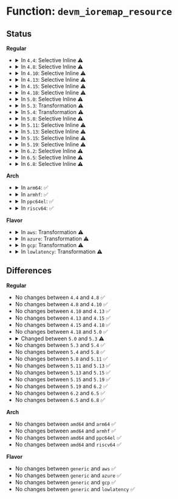 # Function: <code>devm_ioremap_resource</code>

## Status
<b>Regular</b>
<ul>
<li>
<details>
<summary>In <code>4.4</code>: Selective Inline ⚠️</summary>

```c
void *devm_ioremap_resource(struct device *dev, struct resource *res);
```

**Collision:** Unique Global

**Inline:** Selective

**Transformation:** False

**Instances:**

```
In lib/devres.c (ffffffff81403010)
Location: lib/devres.c:134
Inline: True
Direct callers:
  - drivers/pinctrl/intel/pinctrl-baytrail.c:byt_gpio_probe
  - drivers/gpio/gpio-zx.c:zx_gpio_probe
  - drivers/tty/serial/sccnxp.c:sccnxp_probe
  - drivers/char/tpm/tpm_tis.c:tpm_tis_init
  - drivers/usb/dwc2/platform.c:dwc2_driver_probe
  - drivers/usb/host/ehci-platform.c:ehci_platform_probe
  - drivers/usb/host/ohci-platform.c:ohci_platform_probe
```
**Symbols:**

```
ffffffff81403010-ffffffff814030fb: devm_ioremap_resource (STB_GLOBAL)
```
</details>
</li>
<li>
<details>
<summary>In <code>4.8</code>: Selective Inline ⚠️</summary>

```c
void *devm_ioremap_resource(struct device *dev, struct resource *res);
```

**Collision:** Unique Global

**Inline:** Selective

**Transformation:** False

**Instances:**

```
In lib/devres.c (ffffffff8144ac50)
Location: lib/devres.c:134
Inline: True
Direct callers:
  - drivers/pinctrl/intel/pinctrl-baytrail.c:byt_pinctrl_probe
  - drivers/gpio/gpio-zx.c:zx_gpio_probe
  - drivers/pci/host/pcie-designware-plat.c:dw_plat_pcie_probe
  - drivers/tty/serial/sccnxp.c:sccnxp_probe
  - drivers/char/tpm/tpm_tis.c:tpm_tis_init
  - drivers/usb/dwc2/platform.c:dwc2_driver_probe
  - drivers/usb/host/ehci-platform.c:ehci_platform_probe
  - drivers/usb/host/ohci-platform.c:ohci_platform_probe
```
**Symbols:**

```
ffffffff8144ac50-ffffffff8144ad3b: devm_ioremap_resource (STB_GLOBAL)
```
</details>
</li>
<li>
<details>
<summary>In <code>4.10</code>: Selective Inline ⚠️</summary>

```c
void *devm_ioremap_resource(struct device *dev, struct resource *res);
```

**Collision:** Unique Global

**Inline:** Selective

**Transformation:** False

**Instances:**

```
In lib/devres.c (ffffffff81469610)
Location: lib/devres.c:134
Inline: True
Direct callers:
  - drivers/pinctrl/intel/pinctrl-baytrail.c:byt_pinctrl_probe
  - drivers/pinctrl/intel/pinctrl-cherryview.c:chv_pinctrl_probe
  - drivers/pci/host/pcie-designware-plat.c:dw_plat_pcie_probe
  - drivers/tty/serial/sccnxp.c:sccnxp_probe
  - drivers/char/tpm/tpm_tis.c:tpm_tis_init
  - drivers/usb/dwc2/platform.c:dwc2_driver_probe
  - drivers/usb/host/ehci-platform.c:ehci_platform_probe
  - drivers/usb/host/ohci-platform.c:ohci_platform_probe
```
**Symbols:**

```
ffffffff81469610-ffffffff814696fb: devm_ioremap_resource (STB_GLOBAL)
```
</details>
</li>
<li>
<details>
<summary>In <code>4.13</code>: Selective Inline ⚠️</summary>

```c
void *devm_ioremap_resource(struct device *dev, struct resource *res);
```

**Collision:** Unique Global

**Inline:** Selective

**Transformation:** False

**Instances:**

```
In lib/devres.c (ffffffff8146ed00)
Location: lib/devres.c:134
Inline: True
Direct callers:
  - drivers/pinctrl/intel/pinctrl-baytrail.c:byt_pinctrl_probe
  - drivers/pinctrl/intel/pinctrl-cherryview.c:chv_pinctrl_probe
  - drivers/pci/dwc/pcie-designware-plat.c:dw_plat_pcie_probe
  - drivers/tty/serial/sccnxp.c:sccnxp_probe
  - drivers/usb/dwc2/platform.c:dwc2_driver_probe
  - drivers/usb/host/ehci-platform.c:ehci_platform_probe
  - drivers/usb/host/ohci-platform.c:ohci_platform_probe
  - drivers/i2c/busses/i2c-designware-platdrv.c:dw_i2c_plat_probe
```
**Symbols:**

```
ffffffff8146ed00-ffffffff8146edeb: devm_ioremap_resource (STB_GLOBAL)
```
</details>
</li>
<li>
<details>
<summary>In <code>4.15</code>: Selective Inline ⚠️</summary>

```c
void *devm_ioremap_resource(struct device *dev, struct resource *res);
```

**Collision:** Unique Global

**Inline:** Selective

**Transformation:** False

**Instances:**

```
In lib/devres.c (ffffffff8149b0e0)
Location: lib/devres.c:135
Inline: True
Direct callers:
  - drivers/pinctrl/intel/pinctrl-baytrail.c:byt_pinctrl_probe
  - drivers/pinctrl/intel/pinctrl-cherryview.c:chv_pinctrl_probe
  - drivers/pinctrl/intel/pinctrl-intel.c:intel_pinctrl_probe
  - drivers/pci/dwc/pcie-designware-plat.c:dw_plat_pcie_probe
  - drivers/tty/serial/sccnxp.c:sccnxp_probe
  - drivers/usb/dwc2/platform.c:dwc2_driver_probe
  - drivers/usb/host/ehci-platform.c:ehci_platform_probe
  - drivers/usb/host/ohci-platform.c:ohci_platform_probe
  - drivers/i2c/busses/i2c-designware-platdrv.c:dw_i2c_plat_probe
```
**Symbols:**

```
ffffffff8149b0e0-ffffffff8149b1cb: devm_ioremap_resource (STB_GLOBAL)
```
</details>
</li>
<li>
<details>
<summary>In <code>4.18</code>: Selective Inline ⚠️</summary>

```c
void *devm_ioremap_resource(struct device *dev, struct resource *res);
```

**Collision:** Unique Global

**Inline:** Selective

**Transformation:** False

**Instances:**

```
In lib/devres.c (ffffffff814d0370)
Location: lib/devres.c:133
Inline: True
Direct callers:
  - drivers/pinctrl/intel/pinctrl-baytrail.c:byt_pinctrl_probe
  - drivers/pinctrl/intel/pinctrl-cherryview.c:chv_pinctrl_probe
  - drivers/pwm/pwm-lpss.c:pwm_lpss_probe
  - drivers/tty/serial/sccnxp.c:sccnxp_probe
  - drivers/char/tpm/tpm_crb.c:crb_acpi_add
  - drivers/usb/dwc2/platform.c:dwc2_driver_probe
  - drivers/usb/host/ehci-platform.c:ehci_platform_probe
  - drivers/usb/host/ohci-platform.c:ohci_platform_probe
  - drivers/i2c/busses/i2c-designware-platdrv.c:dw_i2c_plat_probe
```
**Symbols:**

```
ffffffff814d0370-ffffffff814d0465: devm_ioremap_resource (STB_GLOBAL)
```
</details>
</li>
<li>
<details>
<summary>In <code>5.0</code>: Selective Inline ⚠️</summary>

```c
void *devm_ioremap_resource(struct device *dev, struct resource *res);
```

**Collision:** Unique Global

**Inline:** Selective

**Transformation:** False

**Instances:**

```
In lib/devres.c (ffffffff814e4ca0)
Location: lib/devres.c:134
Inline: True
Direct callers:
  - drivers/pinctrl/intel/pinctrl-baytrail.c:byt_pinctrl_probe
  - drivers/pinctrl/intel/pinctrl-cherryview.c:chv_pinctrl_probe
  - drivers/pwm/pwm-lpss.c:pwm_lpss_probe
  - drivers/pci/controller/dwc/pci-meson.c:meson_pcie_probe
  - drivers/pci/controller/dwc/pci-meson.c:meson_pcie_probe
  - drivers/tty/serial/sccnxp.c:sccnxp_probe
  - drivers/char/tpm/tpm_crb.c:crb_acpi_add
  - drivers/usb/dwc2/platform.c:dwc2_driver_probe
  - drivers/usb/host/ehci-platform.c:ehci_platform_probe
  - drivers/usb/host/ohci-platform.c:ohci_platform_probe
  - drivers/i2c/busses/i2c-designware-platdrv.c:dw_i2c_plat_probe
```
**Symbols:**

```
ffffffff814e4ca0-ffffffff814e4d95: devm_ioremap_resource (STB_GLOBAL)
```
</details>
</li>
<li>
<details>
<summary>In <code>5.3</code>: Transformation ⚠️</summary>

```c
void *devm_ioremap_resource(struct device *dev, const struct resource *res);
```

**Collision:** Unique Global

**Inline:** No

**Transformation:** True

**Instances:**

```
In lib/devres.c (0)
Location: lib/devres.c:154
Inline: False
Direct callers:
  - drivers/pinctrl/intel/pinctrl-baytrail.c:byt_pinctrl_probe
  - drivers/pinctrl/intel/pinctrl-cherryview.c:chv_pinctrl_probe
  - drivers/pwm/pwm-lpss.c:pwm_lpss_probe
  - drivers/pci/controller/dwc/pci-meson.c:meson_pcie_probe
  - drivers/pci/controller/dwc/pci-meson.c:meson_pcie_probe
  - drivers/tty/serial/sccnxp.c:sccnxp_probe
  - drivers/char/tpm/tpm_crb.c:crb_map_io
  - drivers/base/platform.c:devm_platform_ioremap_resource
  - drivers/usb/dwc2/platform.c:dwc2_driver_probe
  - drivers/usb/host/ehci-platform.c:ehci_platform_probe
  - drivers/usb/host/ohci-platform.c:ohci_platform_probe
  - drivers/i2c/busses/i2c-designware-platdrv.c:dw_i2c_plat_probe
```
**Symbols:**

```
ffffffff815119f1-ffffffff81511a5e: devm_ioremap_resource.cold (STB_LOCAL)
ffffffff81511540-ffffffff815115d2: devm_ioremap_resource (STB_GLOBAL)
```
</details>
</li>
<li>
<details>
<summary>In <code>5.4</code>: Transformation ⚠️</summary>

```c
void *devm_ioremap_resource(struct device *dev, const struct resource *res);
```

**Collision:** Unique Global

**Inline:** No

**Transformation:** True

**Instances:**

```
In lib/devres.c (0)
Location: lib/devres.c:153
Inline: False
Direct callers:
  - drivers/pwm/pwm-lpss.c:pwm_lpss_probe
  - drivers/tty/serial/sccnxp.c:sccnxp_probe
  - drivers/char/tpm/tpm_crb.c:crb_map_io
  - drivers/base/platform.c:devm_platform_ioremap_resource
  - drivers/usb/dwc2/platform.c:dwc2_driver_probe
  - drivers/usb/host/ehci-platform.c:ehci_platform_probe
  - drivers/usb/host/ohci-platform.c:ohci_platform_probe
  - drivers/i2c/busses/i2c-designware-platdrv.c:dw_i2c_plat_probe
```
**Symbols:**

```
ffffffff8153245e-ffffffff815324cb: devm_ioremap_resource.cold (STB_LOCAL)
ffffffff81531fb0-ffffffff81532042: devm_ioremap_resource (STB_GLOBAL)
```
</details>
</li>
<li>
<details>
<summary>In <code>5.8</code>: Selective Inline ⚠️</summary>

```c
void *devm_ioremap_resource(struct device *dev, const struct resource *res);
```

**Collision:** Unique Global

**Inline:** Selective

**Transformation:** False

**Instances:**

```
In lib/devres.c (ffffffff81596580)
Location: lib/devres.c:173
Inline: True
Direct callers:
  - drivers/pwm/pwm-lpss.c:pwm_lpss_probe
  - drivers/reset/reset-brcmstb-rescal.c:brcm_rescal_reset_probe
  - drivers/tty/serial/sccnxp.c:sccnxp_probe
  - drivers/char/tpm/tpm_crb.c:crb_map_res
  - drivers/char/tpm/tpm_crb.c:crb_map_res
  - drivers/base/platform.c:devm_platform_ioremap_resource_byname
  - drivers/base/platform.c:devm_platform_ioremap_resource
  - drivers/mfd/intel_msic.c:intel_msic_probe
  - drivers/usb/host/ehci-platform.c:ehci_platform_probe
  - drivers/usb/host/ohci-platform.c:ohci_platform_probe
```
**Symbols:**

```
ffffffff81596580-ffffffff8159658d: devm_ioremap_resource (STB_GLOBAL)
```
</details>
</li>
<li>
<details>
<summary>In <code>5.11</code>: Selective Inline ⚠️</summary>

```c
void *devm_ioremap_resource(struct device *dev, const struct resource *res);
```

**Collision:** Unique Global

**Inline:** Selective

**Transformation:** False

**Instances:**

```
In lib/devres.c (ffffffff815b2010)
Location: lib/devres.c:175
Inline: True
Direct callers:
  - drivers/pwm/pwm-lpss.c:pwm_lpss_probe
  - drivers/pci/controller/dwc/pcie-designware.c:dw_pcie_setup
  - drivers/reset/reset-brcmstb-rescal.c:brcm_rescal_reset_probe
  - drivers/tty/serial/sccnxp.c:sccnxp_probe
  - drivers/char/tpm/tpm_crb.c:crb_map_res
  - drivers/char/tpm/tpm_crb.c:crb_map_res
  - drivers/base/platform.c:devm_platform_ioremap_resource_byname
  - drivers/base/platform.c:devm_platform_ioremap_resource
  - drivers/mfd/intel_msic.c:intel_msic_probe
  - drivers/usb/host/ehci-platform.c:ehci_platform_probe
  - drivers/usb/host/ohci-platform.c:ohci_platform_probe
```
**Symbols:**

```
ffffffff815b2010-ffffffff815b201d: devm_ioremap_resource (STB_GLOBAL)
```
</details>
</li>
<li>
<details>
<summary>In <code>5.13</code>: Selective Inline ⚠️</summary>

```c
void *devm_ioremap_resource(struct device *dev, const struct resource *res);
```

**Collision:** Unique Global

**Inline:** Selective

**Transformation:** False

**Instances:**

```
In lib/devres.c (ffffffff815bce50)
Location: lib/devres.c:197
Inline: True
Direct callers:
  - drivers/pwm/pwm-lpss.c:pwm_lpss_probe
  - drivers/pci/controller/dwc/pcie-designware.c:dw_pcie_iatu_detect
  - drivers/tty/serial/sccnxp.c:sccnxp_probe
  - drivers/char/tpm/tpm_crb.c:crb_map_res
  - drivers/char/tpm/tpm_crb.c:crb_map_res
  - drivers/base/platform.c:devm_platform_ioremap_resource_byname
  - drivers/base/platform.c:devm_platform_ioremap_resource
  - drivers/usb/host/ehci-platform.c:ehci_platform_probe
  - drivers/usb/host/ohci-platform.c:ohci_platform_probe
```
**Symbols:**

```
ffffffff815bce50-ffffffff815bce5d: devm_ioremap_resource (STB_GLOBAL)
```
</details>
</li>
<li>
<details>
<summary>In <code>5.15</code>: Selective Inline ⚠️</summary>

```c
void *devm_ioremap_resource(struct device *dev, const struct resource *res);
```

**Collision:** Unique Global

**Inline:** Selective

**Transformation:** False

**Instances:**

```
In lib/devres.c (ffffffff81624110)
Location: lib/devres.c:199
Inline: True
Direct callers:
  - drivers/pwm/pwm-lpss.c:pwm_lpss_probe
  - drivers/pci/controller/dwc/pcie-designware.c:dw_pcie_iatu_detect
  - drivers/tty/serial/sccnxp.c:sccnxp_probe
  - drivers/char/tpm/tpm_crb.c:crb_map_res
  - drivers/char/tpm/tpm_crb.c:crb_map_res
  - drivers/base/platform.c:devm_platform_ioremap_resource_byname
  - drivers/base/platform.c:devm_platform_ioremap_resource
  - drivers/misc/sram.c:sram_probe
  - drivers/misc/sram.c:sram_add_partition
  - drivers/usb/host/ehci-platform.c:ehci_platform_probe
  - drivers/usb/host/ohci-platform.c:ohci_platform_probe
```
**Symbols:**

```
ffffffff81624110-ffffffff8162411d: devm_ioremap_resource (STB_GLOBAL)
```
</details>
</li>
<li>
<details>
<summary>In <code>5.19</code>: Selective Inline ⚠️</summary>

```c
void *devm_ioremap_resource(struct device *dev, const struct resource *res);
```

**Collision:** Unique Global

**Inline:** Selective

**Transformation:** False

**Instances:**

```
In lib/devres.c (ffffffff816f4550)
Location: lib/devres.c:199
Inline: True
Direct callers:
  - drivers/gpio/gpio-mmio.c:bgpio_pdev_probe
  - drivers/gpio/gpio-mmio.c:bgpio_pdev_probe
  - drivers/gpio/gpio-mmio.c:bgpio_pdev_probe
  - drivers/gpio/gpio-mmio.c:bgpio_pdev_probe
  - drivers/gpio/gpio-mmio.c:bgpio_pdev_probe
  - drivers/pwm/pwm-lpss.c:pwm_lpss_probe
  - drivers/pci/controller/dwc/pcie-designware.c:dw_pcie_iatu_detect
  - drivers/tty/serial/sccnxp.c:sccnxp_probe
  - drivers/char/tpm/tpm_crb.c:crb_map_res
  - drivers/char/tpm/tpm_crb.c:crb_map_res
  - drivers/base/platform.c:devm_platform_ioremap_resource_byname
  - drivers/base/platform.c:devm_platform_ioremap_resource
  - drivers/misc/sram.c:sram_probe
  - drivers/misc/sram.c:sram_add_partition
  - drivers/usb/host/ehci-platform.c:ehci_platform_probe
  - drivers/usb/host/ohci-platform.c:ohci_platform_probe
```
**Symbols:**

```
ffffffff816f4550-ffffffff816f4567: devm_ioremap_resource (STB_GLOBAL)
```
</details>
</li>
<li>
<details>
<summary>In <code>6.2</code>: Selective Inline ⚠️</summary>

```c
void *devm_ioremap_resource(struct device *dev, const struct resource *res);
```

**Collision:** Unique Global

**Inline:** Selective

**Transformation:** False

**Instances:**

```
In lib/devres.c (ffffffff817e6680)
Location: lib/devres.c:185
Inline: True
Direct callers:
  - drivers/gpio/gpio-mmio.c:bgpio_pdev_probe
  - drivers/gpio/gpio-mmio.c:bgpio_pdev_probe
  - drivers/gpio/gpio-mmio.c:bgpio_pdev_probe
  - drivers/gpio/gpio-mmio.c:bgpio_pdev_probe
  - drivers/gpio/gpio-mmio.c:bgpio_pdev_probe
  - drivers/pci/controller/dwc/pcie-designware.c:dw_pcie_get_resources
  - drivers/reset/reset-simple.c:reset_simple_probe
  - drivers/tty/serial/sccnxp.c:sccnxp_probe
  - drivers/char/tpm/tpm_crb.c:crb_map_res
  - drivers/char/tpm/tpm_crb.c:crb_map_res
  - drivers/base/platform.c:devm_platform_ioremap_resource_byname
  - drivers/base/platform.c:devm_platform_ioremap_resource
  - drivers/misc/sram.c:sram_probe
  - drivers/misc/sram.c:sram_add_partition
  - drivers/usb/host/ehci-platform.c:ehci_platform_probe
  - drivers/usb/host/ohci-platform.c:ohci_platform_probe
```
**Symbols:**

```
ffffffff817e6680-ffffffff817e6697: devm_ioremap_resource (STB_GLOBAL)
```
</details>
</li>
<li>
<details>
<summary>In <code>6.5</code>: Selective Inline ⚠️</summary>

```c
void *devm_ioremap_resource(struct device *dev, const struct resource *res);
```

**Collision:** Unique Global

**Inline:** Selective

**Transformation:** False

**Instances:**

```
In lib/devres.c (ffffffff81826670)
Location: lib/devres.c:185
Inline: True
Direct callers:
  - drivers/gpio/gpio-mmio.c:bgpio_pdev_probe
  - drivers/gpio/gpio-mmio.c:bgpio_pdev_probe
  - drivers/gpio/gpio-mmio.c:bgpio_pdev_probe
  - drivers/gpio/gpio-mmio.c:bgpio_pdev_probe
  - drivers/gpio/gpio-mmio.c:bgpio_pdev_probe
  - drivers/pci/controller/dwc/pcie-designware.c:dw_pcie_get_resources
  - drivers/pci/controller/dwc/pcie-designware.c:dw_pcie_get_resources
  - drivers/reset/reset-simple.c:reset_simple_probe
  - drivers/tty/serial/sccnxp.c:sccnxp_probe
  - drivers/char/tpm/tpm_crb.c:crb_acpi_add
  - drivers/char/tpm/tpm_crb.c:crb_acpi_add
  - drivers/base/platform.c:devm_platform_ioremap_resource_byname
  - drivers/base/platform.c:devm_platform_ioremap_resource
  - drivers/misc/sram.c:sram_probe
  - drivers/misc/sram.c:sram_add_partition
  - drivers/usb/host/ehci-platform.c:ehci_platform_probe
  - drivers/usb/host/ohci-platform.c:ohci_platform_probe
```
**Symbols:**

```
ffffffff81826670-ffffffff81826687: devm_ioremap_resource (STB_GLOBAL)
```
</details>
</li>
<li>
<details>
<summary>In <code>6.8</code>: Selective Inline ⚠️</summary>

```c
void *devm_ioremap_resource(struct device *dev, const struct resource *res);
```

**Collision:** Unique Global

**Inline:** Selective

**Transformation:** False

**Instances:**

```
In lib/devres.c (ffffffff81878080)
Location: lib/devres.c:185
Inline: True
Direct callers:
  - drivers/gpio/gpio-mmio.c:bgpio_pdev_probe
  - drivers/gpio/gpio-mmio.c:bgpio_pdev_probe
  - drivers/gpio/gpio-mmio.c:bgpio_pdev_probe
  - drivers/gpio/gpio-mmio.c:bgpio_pdev_probe
  - drivers/gpio/gpio-mmio.c:bgpio_pdev_probe
  - drivers/pci/controller/dwc/pcie-designware.c:dw_pcie_get_resources
  - drivers/pci/controller/dwc/pcie-designware.c:dw_pcie_get_resources
  - drivers/char/tpm/tpm_crb.c:crb_acpi_add
  - drivers/char/tpm/tpm_crb.c:crb_acpi_add
  - drivers/base/platform.c:devm_platform_ioremap_resource_byname
  - drivers/base/platform.c:devm_platform_ioremap_resource
  - drivers/misc/sram.c:sram_probe
  - drivers/misc/sram.c:sram_add_partition
```
**Symbols:**

```
ffffffff81878080-ffffffff81878097: devm_ioremap_resource (STB_GLOBAL)
```
</details>
</li>
</ul>
<b>Arch</b>
<ul>
<li>
<details>
<summary>In <code>arm64</code>: ✅</summary>

```c
void *devm_ioremap_resource(struct device *dev, const struct resource *res);
```

**Collision:** Unique Global

**Inline:** No

**Transformation:** False

**Instances:**

```
In lib/devres.c (ffff80001063dfd0)
Location: lib/devres.c:153
Inline: False
Direct callers:
  - lib/devres.c:devm_of_iomap
  - drivers/irqchip/irq-mvebu-icu.c:mvebu_icu_probe
  - drivers/irqchip/irq-mvebu-pic.c:mvebu_pic_probe
  - drivers/irqchip/irq-mvebu-sei.c:mvebu_sei_probe
  - drivers/irqchip/irq-ls-scfg-msi.c:ls_scfg_msi_probe
  - drivers/irqchip/irq-ti-sci-inta.c:ti_sci_inta_irq_domain_probe
  - drivers/bus/hisi_lpc.c:hisi_lpc_probe
  - drivers/bus/brcmstb_gisb.c:brcmstb_gisb_arb_probe
  - drivers/bus/imx-weim.c:weim_probe
  - drivers/bus/qcom-ebi2.c:qcom_ebi2_probe
  - drivers/bus/qcom-ebi2.c:qcom_ebi2_probe
  - drivers/phy/phy-xgene.c:xgene_phy_probe
  - drivers/phy/broadcom/phy-brcm-sata.c:brcm_sata_phy_probe
  - drivers/phy/broadcom/phy-brcm-sata.c:brcm_sata_phy_probe
  - drivers/pinctrl/pinctrl-bm1880.c:bm1880_pinctrl_probe
  - drivers/pinctrl/pinctrl-rockchip.c:rockchip_pinctrl_probe
  - drivers/pinctrl/pinctrl-rockchip.c:rockchip_pinctrl_probe
  - drivers/pinctrl/pinctrl-ocelot.c:ocelot_pinctrl_probe
  - drivers/pinctrl/actions/pinctrl-owl.c:owl_pinctrl_probe
  - drivers/pinctrl/bcm/pinctrl-bcm2835.c:bcm2835_pinctrl_probe
  - drivers/pinctrl/bcm/pinctrl-iproc-gpio.c:iproc_gpio_probe
  - drivers/pinctrl/bcm/pinctrl-iproc-gpio.c:iproc_gpio_probe
  - drivers/pinctrl/bcm/pinctrl-ns2-mux.c:ns2_pinmux_probe
  - drivers/pinctrl/bcm/pinctrl-ns2-mux.c:ns2_pinmux_probe
  - drivers/pinctrl/berlin/berlin-bg4ct.c:berlin4ct_pinctrl_probe
  - drivers/pinctrl/berlin/pinctrl-as370.c:as370_pinctrl_probe
  - drivers/pinctrl/mvebu/pinctrl-mvebu.c:mvebu_pinctrl_simple_mmio_probe
  - drivers/pinctrl/mvebu/pinctrl-armada-37xx.c:armada_37xx_pinctrl_probe
  - drivers/pinctrl/qcom/pinctrl-msm.c:msm_pinctrl_probe
  - drivers/pinctrl/qcom/pinctrl-msm.c:msm_pinctrl_probe
  - drivers/pinctrl/sh-pfc/core.c:sh_pfc_probe
  - drivers/pinctrl/sunxi/pinctrl-sunxi.c:sunxi_pinctrl_init_with_variant
  - drivers/pinctrl/mediatek/pinctrl-mtk-common.c:mtk_pctrl_init
  - drivers/pinctrl/mediatek/pinctrl-moore.c:mtk_moore_pinctrl_probe
  - drivers/pinctrl/mediatek/pinctrl-mtk-common-v2.c:mtk_build_eint
  - drivers/pinctrl/mediatek/pinctrl-paris.c:mtk_paris_pinctrl_probe
  - drivers/gpio/gpio-mmio.c:bgpio_map
  - drivers/gpio/gpio-mvebu.c:mvebu_gpio_probe
  - drivers/gpio/gpio-pl061.c:pl061_probe
  - drivers/pci/controller/pcie-cadence-host.c:cdns_pcie_host_probe
  - drivers/pci/controller/pcie-cadence-ep.c:cdns_pcie_ep_probe
  - drivers/pci/controller/pci-ftpci100.c:faraday_pci_probe
  - drivers/pci/controller/pci-aardvark.c:advk_pcie_probe
  - drivers/pci/controller/pcie-rcar.c:rcar_pcie_probe
  - drivers/pci/controller/pcie-xilinx-nwl.c:nwl_pcie_probe
  - drivers/pci/controller/pcie-xilinx-nwl.c:nwl_pcie_probe
  - drivers/pci/controller/pci-xgene-msi.c:xgene_msi_probe
  - drivers/pci/controller/pcie-altera.c:altera_pcie_probe
  - drivers/pci/controller/pcie-altera.c:altera_pcie_probe
  - drivers/pci/controller/pcie-altera-msi.c:altera_msi_probe
  - drivers/pci/controller/pcie-altera-msi.c:altera_msi_probe
  - drivers/pci/controller/pcie-rockchip.c:rockchip_pcie_parse_dt
  - drivers/pci/controller/pcie-mediatek.c:mtk_pcie_probe
  - drivers/pci/controller/pcie-mediatek.c:mtk_pcie_parse_port
  - drivers/pci/controller/dwc/pcie-designware-plat.c:dw_plat_pcie_probe
  - drivers/pci/controller/dwc/pcie-designware-plat.c:dw_plat_pcie_probe
  - drivers/pci/controller/dwc/pci-imx6.c:imx6_pcie_probe
  - drivers/pci/controller/dwc/pci-imx6.c:imx6_pcie_probe
  - drivers/pci/controller/dwc/pci-keystone.c:ks_pcie_probe
  - drivers/pci/controller/dwc/pci-keystone.c:ks_pcie_probe
  - drivers/pci/controller/dwc/pcie-qcom.c:qcom_pcie_probe
  - drivers/pci/controller/dwc/pcie-qcom.c:qcom_pcie_probe
  - drivers/pci/controller/dwc/pcie-kirin.c:kirin_pcie_probe
  - drivers/pci/controller/dwc/pcie-kirin.c:kirin_pcie_probe
  - drivers/pci/controller/dwc/pcie-kirin.c:kirin_pcie_probe
  - drivers/pci/controller/dwc/pcie-histb.c:histb_pcie_probe
  - drivers/pci/controller/dwc/pcie-histb.c:histb_pcie_probe
  - drivers/pci/controller/dwc/pcie-al.c:al_pcie_probe
  - drivers/pci/controller/pci-xgene.c:xgene_pcie_probe
  - drivers/clk/clk-hsdk-pll.c:hsdk_pll_clk_probe
  - drivers/clk/actions/owl-common.c:owl_clk_regmap_init
  - drivers/clk/bcm/clk-bcm2835.c:bcm2835_clk_probe
  - drivers/clk/bcm/clk-bcm2835-aux.c:bcm2835_aux_clk_probe
  - drivers/clk/hisilicon/reset.c:hisi_reset_init
  - drivers/clk/mediatek/clk-mt6779.c:clk_mt6779_top_probe
  - drivers/clk/mediatek/clk-mt6797.c:mtk_topckgen_init
  - drivers/clk/mediatek/clk-mt2712.c:clk_mt2712_mcu_probe
  - drivers/clk/mediatek/clk-mt2712.c:clk_mt2712_top_probe
  - drivers/clk/mediatek/clk-mt7622.c:mtk_pericfg_init
  - drivers/clk/mediatek/clk-mt7622.c:mtk_topckgen_init
  - drivers/clk/mediatek/clk-mt8183.c:clk_mt8183_mcu_probe
  - drivers/clk/mediatek/clk-mt8183.c:clk_mt8183_top_probe
  - drivers/clk/mvebu/armada-37xx-tbg.c:armada_3700_tbg_clock_probe
  - drivers/clk/mvebu/armada-37xx-periph.c:armada_3700_periph_clock_probe
  - drivers/clk/socfpga/clk-s10.c:s10_clkmgr_init
  - drivers/clk/sunxi/clk-mod0.c:sun4i_a10_mod0_clk_probe
  - drivers/clk/sunxi/clk-sun9i-mmc.c:sun9i_a80_mmc_config_clk_probe
  - drivers/clk/sunxi/clk-sun8i-apb0.c:sun8i_a23_apb0_clk_probe
  - drivers/clk/sunxi/clk-sun6i-apb0.c:sun6i_a31_apb0_clk_probe
  - drivers/clk/sunxi/clk-sun6i-apb0-gates.c:sun6i_a31_apb0_gates_clk_probe
  - drivers/clk/sunxi/clk-sun6i-ar100.c:sun6i_a31_ar100_clk_probe
  - drivers/clk/sunxi-ng/ccu-sun50i-h6.c:sun50i_h6_ccu_probe
  - drivers/clk/sunxi-ng/ccu-sun8i-a83t.c:sun8i_a83t_ccu_probe
  - drivers/clk/sunxi-ng/ccu-sun8i-de2.c:sunxi_de2_clk_probe
  - drivers/dma/bcm2835-dma.c:bcm2835_dma_probe
  - drivers/dma/mv_xor_v2.c:mv_xor_v2_probe
  - drivers/dma/mv_xor_v2.c:mv_xor_v2_probe
  - drivers/dma/mxs-dma.c:mxs_dma_probe
  - drivers/soc/fsl/guts.c:fsl_guts_probe
  - drivers/soc/mediatek/mtk-scpsys.c:scpsys_probe
  - drivers/soc/amlogic/meson-clk-measure.c:meson_msr_probe
  - drivers/soc/qcom/rpmh-rsc.c:rpmh_rsc_probe
  - drivers/soc/sunxi/sunxi_sram.c:sunxi_sram_probe
  - drivers/reset/reset-meson.c:meson_reset_probe
  - drivers/reset/reset-qcom-aoss.c:qcom_aoss_reset_probe
  - drivers/reset/reset-simple.c:reset_simple_probe
  - drivers/tty/serial/amba-pl011.c:sbsa_uart_probe
  - drivers/tty/serial/amba-pl011.c:pl011_probe
  - drivers/tty/serial/imx.c:imx_uart_probe
  - drivers/tty/serial/sccnxp.c:sccnxp_probe
  - drivers/tty/serial/mvebu-uart.c:mvebu_uart_probe
  - drivers/char/tpm/tpm_crb.c:crb_map_io
  - drivers/iommu/arm-smmu.c:arm_smmu_device_probe
  - drivers/iommu/arm-smmu-v3.c:arm_smmu_device_probe
  - drivers/iommu/rockchip-iommu.c:rk_iommu_probe
  - drivers/iommu/qcom_iommu.c:qcom_iommu_device_probe
  - drivers/iommu/qcom_iommu.c:qcom_iommu_ctx_probe
  - drivers/base/platform.c:devm_platform_ioremap_resource
  - drivers/misc/vexpress-syscfg.c:vexpress_syscfg_probe
  - drivers/mfd/bcm2835-pm.c:bcm2835_pm_probe
  - drivers/mfd/bcm2835-pm.c:bcm2835_pm_probe
  - drivers/ata/libahci_platform.c:ahci_platform_get_resources
  - drivers/spi/spi-fsl-spi.c:of_fsl_spi_probe
  - drivers/spi/spi-omap2-mcspi.c:omap2_mcspi_probe
  - drivers/net/phy/mdio-mux-bcm-iproc.c:mdio_mux_iproc_probe
  - drivers/net/ethernet/broadcom/bgmac-platform.c:bgmac_probe
  - drivers/net/ethernet/broadcom/bgmac-platform.c:bgmac_probe
  - drivers/net/ethernet/broadcom/bgmac-platform.c:bgmac_probe
  - drivers/usb/phy/phy-mxs-usb.c:mxs_phy_probe
  - drivers/usb/dwc2/platform.c:dwc2_driver_probe
  - drivers/usb/host/ehci-orion.c:ehci_orion_drv_probe
  - drivers/rtc/rtc-mv.c:mv_rtc_probe
  - drivers/rtc/rtc-rtd119x.c:rtd119x_rtc_probe
  - drivers/rtc/rtc-xgene.c:xgene_rtc_probe
  - drivers/i2c/busses/i2c-designware-platdrv.c:dw_i2c_plat_probe
  - drivers/i2c/busses/i2c-designware-platdrv.c:dw_i2c_plat_probe
  - drivers/i2c/busses/i2c-omap.c:omap_i2c_probe
  - drivers/power/reset/msm-poweroff.c:msm_restart_probe
  - drivers/thermal/armada_thermal.c:armada_thermal_probe
  - drivers/edac/altera_edac.c:altr_edac_a10_device_add
  - drivers/mmc/host/mmci.c:mmci_probe
  - drivers/firmware/ti_sci.c:ti_sci_probe
  - drivers/mailbox/rockchip-mailbox.c:rockchip_mbox_probe
  - drivers/mailbox/bcm2835-mailbox.c:bcm2835_mbox_probe
  - drivers/mailbox/ti-msgmgr.c:ti_msgmgr_probe
  - drivers/mailbox/ti-msgmgr.c:ti_msgmgr_probe
  - drivers/mailbox/ti-msgmgr.c:ti_msgmgr_probe
  - drivers/memory/brcmstb_dpfe.c:brcmstb_dpfe_probe
  - drivers/memory/brcmstb_dpfe.c:brcmstb_dpfe_probe
  - drivers/memory/brcmstb_dpfe.c:brcmstb_dpfe_probe
  - drivers/memory/mtk-smi.c:mtk_smi_common_probe
  - drivers/memory/mtk-smi.c:mtk_smi_common_probe
  - drivers/memory/mtk-smi.c:mtk_smi_larb_probe
  - drivers/perf/arm-cci.c:cci_pmu_probe
  - drivers/perf/arm-ccn.c:arm_ccn_probe
  - drivers/perf/hisilicon/hisi_uncore_l3c_pmu.c:hisi_l3c_pmu_probe
  - drivers/perf/hisilicon/hisi_uncore_hha_pmu.c:hisi_hha_pmu_probe
  - drivers/perf/hisilicon/hisi_uncore_ddrc_pmu.c:hisi_ddrc_pmu_probe
  - drivers/perf/qcom_l3_pmu.c:qcom_l3_cache_pmu_probe
  - drivers/perf/xgene_pmu.c:acpi_pmu_dev_add
```
**Symbols:**

```
ffff80001063dfd0-ffff80001063e0d0: devm_ioremap_resource (STB_GLOBAL)
```
</details>
</li>
<li>
<details>
<summary>In <code>armhf</code>: ✅</summary>

```c
void *devm_ioremap_resource(struct device *dev, const struct resource *res);
```

**Collision:** Unique Global

**Inline:** No

**Transformation:** False

**Instances:**

```
In lib/devres.c (c07e3ca0)
Location: lib/devres.c:153
Inline: False
Direct callers:
  - lib/devres.c:devm_of_iomap
  - drivers/bus/brcmstb_gisb.c:brcmstb_gisb_arb_probe
  - drivers/bus/imx-weim.c:weim_probe
  - drivers/bus/omap_l3_noc.c:omap_l3_probe
  - drivers/bus/qcom-ebi2.c:qcom_ebi2_probe
  - drivers/bus/qcom-ebi2.c:qcom_ebi2_probe
  - drivers/phy/marvell/phy-armada375-usb2.c:armada375_usb_phy_probe
  - drivers/phy/marvell/phy-mvebu-sata.c:phy_mvebu_sata_probe
  - drivers/phy/samsung/phy-exynos-pcie.c:exynos_pcie_phy_probe
  - drivers/phy/samsung/phy-exynos-pcie.c:exynos_pcie_phy_probe
  - drivers/phy/samsung/phy-exynos5250-sata.c:exynos_sata_phy_probe
  - drivers/pinctrl/meson/pinctrl-meson.c:meson_map_resource
  - drivers/pinctrl/pinctrl-rockchip.c:rockchip_pinctrl_probe
  - drivers/pinctrl/pinctrl-rockchip.c:rockchip_pinctrl_probe
  - drivers/pinctrl/pinctrl-rockchip.c:rockchip_pinctrl_get_soc_data
  - drivers/pinctrl/pinctrl-rockchip.c:rockchip_pinctrl_get_soc_data
  - drivers/pinctrl/pinctrl-rza2.c:rza2_pinctrl_probe
  - drivers/pinctrl/pinctrl-rzn1.c:rzn1_pinctrl_probe
  - drivers/pinctrl/pinctrl-rzn1.c:rzn1_pinctrl_probe
  - drivers/pinctrl/tegra/pinctrl-tegra.c:tegra_pinctrl_probe
  - drivers/pinctrl/tegra/pinctrl-tegra-xusb.c:tegra_xusb_padctl_legacy_probe
  - drivers/pinctrl/pinctrl-ocelot.c:ocelot_pinctrl_probe
  - drivers/pinctrl/actions/pinctrl-owl.c:owl_pinctrl_probe
  - drivers/pinctrl/berlin/berlin-bg4ct.c:berlin4ct_pinctrl_probe
  - drivers/pinctrl/berlin/pinctrl-as370.c:as370_pinctrl_probe
  - drivers/pinctrl/mvebu/pinctrl-mvebu.c:mvebu_pinctrl_simple_mmio_probe
  - drivers/pinctrl/mvebu/pinctrl-dove.c:dove_pinctrl_probe
  - drivers/pinctrl/mvebu/pinctrl-dove.c:dove_pinctrl_probe
  - drivers/pinctrl/mvebu/pinctrl-dove.c:dove_pinctrl_probe
  - drivers/pinctrl/mvebu/pinctrl-dove.c:dove_pinctrl_probe
  - drivers/pinctrl/qcom/pinctrl-msm.c:msm_pinctrl_probe
  - drivers/pinctrl/qcom/pinctrl-msm.c:msm_pinctrl_probe
  - drivers/pinctrl/sh-pfc/core.c:sh_pfc_probe
  - drivers/pinctrl/ti/pinctrl-ti-iodelay.c:ti_iodelay_probe
  - drivers/pinctrl/mediatek/pinctrl-mtk-common.c:mtk_pctrl_init
  - drivers/pinctrl/mediatek/pinctrl-moore.c:mtk_moore_pinctrl_probe
  - drivers/pinctrl/mediatek/pinctrl-mtk-common-v2.c:mtk_build_eint
  - drivers/gpio/gpio-mmio.c:bgpio_map
  - drivers/gpio/gpio-mvebu.c:mvebu_gpio_probe
  - drivers/gpio/gpio-pl061.c:pl061_probe
  - drivers/pci/controller/pcie-cadence-host.c:cdns_pcie_host_probe
  - drivers/pci/controller/pcie-cadence-ep.c:cdns_pcie_ep_probe
  - drivers/pci/controller/pci-ftpci100.c:faraday_pci_probe
  - drivers/pci/controller/pci-mvebu.c:mvebu_pcie_probe
  - drivers/pci/controller/pci-tegra.c:tegra_pcie_get_resources
  - drivers/pci/controller/pci-tegra.c:tegra_pcie_get_resources
  - drivers/pci/controller/pci-tegra.c:tegra_pcie_get_resources
  - drivers/pci/controller/pci-rcar-gen2.c:rcar_pci_probe
  - drivers/pci/controller/pcie-rcar.c:rcar_pcie_probe
  - drivers/pci/controller/pci-v3-semi.c:v3_pci_probe
  - drivers/pci/controller/pci-v3-semi.c:v3_pci_probe
  - drivers/pci/controller/pcie-altera.c:altera_pcie_probe
  - drivers/pci/controller/pcie-altera.c:altera_pcie_probe
  - drivers/pci/controller/pcie-altera-msi.c:altera_msi_probe
  - drivers/pci/controller/pcie-altera-msi.c:altera_msi_probe
  - drivers/pci/controller/pcie-rockchip.c:rockchip_pcie_parse_dt
  - drivers/pci/controller/pcie-mediatek.c:mtk_pcie_probe
  - drivers/pci/controller/pcie-mediatek.c:mtk_pcie_parse_port
  - drivers/pci/controller/dwc/pcie-designware-plat.c:dw_plat_pcie_probe
  - drivers/pci/controller/dwc/pcie-designware-plat.c:dw_plat_pcie_probe
  - drivers/pci/controller/dwc/pci-dra7xx.c:dra7xx_pcie_probe
  - drivers/pci/controller/dwc/pci-dra7xx.c:dra7xx_pcie_probe
  - drivers/pci/controller/dwc/pci-dra7xx.c:dra7xx_pcie_probe
  - drivers/pci/controller/dwc/pci-imx6.c:imx6_pcie_probe
  - drivers/pci/controller/dwc/pci-imx6.c:imx6_pcie_probe
  - drivers/pci/controller/dwc/pcie-qcom.c:qcom_pcie_probe
  - drivers/pci/controller/dwc/pcie-qcom.c:qcom_pcie_probe
  - drivers/pci/controller/dwc/pcie-histb.c:histb_pcie_probe
  - drivers/pci/controller/dwc/pcie-histb.c:histb_pcie_probe
  - drivers/pci/controller/dwc/pcie-uniphier.c:uniphier_pcie_probe
  - drivers/video/fbdev/omap2/omapfb/vrfb.c:vrfb_probe
  - drivers/amba/tegra-ahb.c:tegra_ahb_probe
  - drivers/clk/clk-hsdk-pll.c:hsdk_pll_clk_probe
  - drivers/clk/clk-milbeaut.c:m10v_clk_probe
  - drivers/clk/actions/owl-common.c:owl_clk_regmap_init
  - drivers/clk/hisilicon/reset.c:hisi_reset_init
  - drivers/clk/mediatek/clk-mt7622.c:mtk_pericfg_init
  - drivers/clk/mediatek/clk-mt7622.c:mtk_topckgen_init
  - drivers/clk/mediatek/clk-mt7629.c:mtk_pericfg_init
  - drivers/clk/mediatek/clk-mt7629.c:mtk_topckgen_init
  - drivers/clk/ti/adpll.c:ti_adpll_probe
  - drivers/dma/mxs-dma.c:mxs_dma_probe
  - drivers/dma/tegra20-apb-dma.c:tegra_dma_probe
  - drivers/dma/ti/edma.c:edma_probe
  - drivers/dma/ti/omap-dma.c:omap_dma_probe
  - drivers/dma/ti/dma-crossbar.c:ti_dma_xbar_probe
  - drivers/dma/ti/dma-crossbar.c:ti_dra7_xbar_probe
  - drivers/soc/fsl/guts.c:fsl_guts_probe
  - drivers/soc/mediatek/mtk-scpsys.c:scpsys_probe
  - drivers/soc/amlogic/meson-clk-measure.c:meson_msr_probe
  - drivers/soc/qcom/spm.c:spm_dev_probe
  - drivers/soc/samsung/exynos-pmu.c:exynos_pmu_probe
  - drivers/soc/tegra/fuse/fuse-tegra.c:tegra_fuse_probe
  - drivers/soc/tegra/flowctrl.c:tegra_flowctrl_probe
  - drivers/regulator/ti-abb-regulator.c:ti_abb_probe
  - drivers/regulator/ti-abb-regulator.c:ti_abb_probe
  - drivers/regulator/ti-abb-regulator.c:ti_abb_probe
  - drivers/regulator/ti-abb-regulator.c:ti_abb_probe
  - drivers/reset/reset-meson.c:meson_reset_probe
  - drivers/reset/reset-qcom-aoss.c:qcom_aoss_reset_probe
  - drivers/reset/reset-simple.c:reset_simple_probe
  - drivers/tty/serial/amba-pl011.c:sbsa_uart_probe
  - drivers/tty/serial/amba-pl011.c:pl011_probe
  - drivers/tty/serial/imx.c:imx_uart_probe
  - drivers/tty/serial/sccnxp.c:sccnxp_probe
  - drivers/tty/serial/omap-serial.c:serial_omap_probe
  - drivers/tty/serial/mvebu-uart.c:mvebu_uart_probe
  - drivers/char/tpm/tpm_tis.c:tpm_tis_plat_probe
  - drivers/iommu/ipmmu-vmsa.c:ipmmu_probe
  - drivers/iommu/omap-iommu.c:omap_iommu_probe
  - drivers/iommu/rockchip-iommu.c:rk_iommu_probe
  - drivers/iommu/exynos-iommu.c:exynos_sysmmu_probe
  - drivers/iommu/qcom_iommu.c:qcom_iommu_device_probe
  - drivers/iommu/qcom_iommu.c:qcom_iommu_ctx_probe
  - drivers/base/platform.c:devm_platform_ioremap_resource
  - drivers/misc/vexpress-syscfg.c:vexpress_syscfg_probe
  - drivers/mfd/omap-usb-host.c:usbhs_omap_probe
  - drivers/mfd/omap-usb-tll.c:usbtll_omap_probe
  - drivers/ata/libahci_platform.c:ahci_platform_get_resources
  - drivers/mtd/nand/raw/omap2.c:omap_nand_probe
  - drivers/mtd/nand/raw/omap_elm.c:elm_probe
  - drivers/spi/spi-fsl-spi.c:of_fsl_spi_probe
  - drivers/spi/spi-omap2-mcspi.c:omap2_mcspi_probe
  - drivers/net/ethernet/ti/cpsw.c:cpsw_probe
  - drivers/usb/phy/phy-mxs-usb.c:mxs_phy_probe
  - drivers/usb/dwc2/platform.c:dwc2_driver_probe
  - drivers/usb/host/ehci-orion.c:ehci_orion_drv_probe
  - drivers/usb/host/ehci-exynos.c:exynos_ehci_probe
  - drivers/usb/host/ohci-exynos.c:exynos_ohci_probe
  - drivers/usb/host/uhci-hcd.c:uhci_hcd_platform_probe
  - drivers/usb/musb/musb_core.c:musb_probe
  - drivers/rtc/rtc-mv.c:mv_rtc_probe
  - drivers/rtc/rtc-omap.c:omap_rtc_probe
  - drivers/rtc/rtc-s3c.c:s3c_rtc_probe
  - drivers/i2c/busses/i2c-designware-platdrv.c:dw_i2c_plat_probe
  - drivers/i2c/busses/i2c-designware-platdrv.c:dw_i2c_plat_probe
  - drivers/i2c/busses/i2c-imx.c:i2c_imx_probe
  - drivers/i2c/busses/i2c-omap.c:omap_i2c_probe
  - drivers/i2c/busses/i2c-s3c2410.c:s3c24xx_i2c_probe
  - drivers/power/avs/smartreflex.c:omap_sr_probe
  - drivers/power/reset/brcm-kona-reset.c:kona_reset_probe
  - drivers/power/reset/msm-poweroff.c:msm_restart_probe
  - drivers/thermal/armada_thermal.c:armada_thermal_probe
  - drivers/edac/armada_xp_edac.c:aurora_l2_probe
  - drivers/edac/armada_xp_edac.c:axp_mc_probe
  - drivers/mmc/host/mmci.c:mmci_probe
  - drivers/mmc/host/omap_hsmmc.c:omap_hsmmc_probe
  - drivers/clocksource/em_sti.c:em_sti_probe
  - drivers/clocksource/timer-ti-dm.c:omap_dm_timer_probe
  - drivers/staging/emxx_udc/emxx_udc.c:nbu2ss_drv_probe
  - drivers/mailbox/rockchip-mailbox.c:rockchip_mbox_probe
  - drivers/mailbox/tegra-hsp.c:tegra_hsp_probe
  - drivers/devfreq/event/exynos-nocp.c:exynos_nocp_probe
  - drivers/devfreq/event/exynos-ppmu.c:exynos_ppmu_probe
  - drivers/memory/omap-gpmc.c:gpmc_probe
  - drivers/memory/mvebu-devbus.c:mvebu_devbus_probe
  - drivers/memory/mtk-smi.c:mtk_smi_common_probe
  - drivers/memory/mtk-smi.c:mtk_smi_common_probe
  - drivers/memory/mtk-smi.c:mtk_smi_larb_probe
  - drivers/memory/tegra/mc.c:tegra_mc_probe
  - drivers/memory/tegra/tegra20-emc.c:tegra_emc_probe
  - drivers/memory/tegra/tegra124-emc.c:tegra_emc_probe
  - drivers/perf/arm-cci.c:cci_pmu_probe
  - drivers/perf/arm-ccn.c:arm_ccn_probe
  - sound/soc/fsl/fsl_ssi.c:fsl_ssi_probe
```
**Symbols:**

```
c07e3ca0-c07e3d9c: devm_ioremap_resource (STB_GLOBAL)
```
</details>
</li>
<li>
<details>
<summary>In <code>ppc64el</code>: ✅</summary>

```c
void *devm_ioremap_resource(struct device *dev, const struct resource *res);
```

**Collision:** Unique Global

**Inline:** No

**Transformation:** False

**Instances:**

```
In lib/devres.c (c0000000007e7750)
Location: lib/devres.c:153
Inline: False
Direct callers:
  - lib/devres.c:devm_of_iomap
  - drivers/pinctrl/pinctrl-ocelot.c:ocelot_pinctrl_probe
  - drivers/gpio/gpio-mmio.c:bgpio_map
  - drivers/pci/controller/pcie-cadence-host.c:cdns_pcie_host_probe
  - drivers/pci/controller/pcie-cadence-ep.c:cdns_pcie_ep_probe
  - drivers/pci/controller/pci-ftpci100.c:faraday_pci_probe
  - drivers/soc/fsl/guts.c:fsl_guts_probe
  - drivers/tty/serial/sccnxp.c:sccnxp_probe
  - drivers/char/tpm/tpm_tis.c:tpm_tis_plat_probe
  - drivers/base/platform.c:devm_platform_ioremap_resource
  - drivers/spi/spi-fsl-spi.c:of_fsl_spi_probe
  - drivers/usb/dwc2/platform.c:dwc2_driver_probe
  - drivers/usb/host/ehci-hcd.c:ehci_hcd_ppc_of_probe
  - drivers/i2c/busses/i2c-designware-platdrv.c:dw_i2c_plat_probe
  - drivers/i2c/busses/i2c-designware-platdrv.c:dw_i2c_plat_probe
```
**Symbols:**

```
c0000000007e7750-c0000000007e78b0: devm_ioremap_resource (STB_GLOBAL)
```
</details>
</li>
<li>
<details>
<summary>In <code>riscv64</code>: ✅</summary>

```c
void *devm_ioremap_resource(struct device *dev, const struct resource *res);
```

**Collision:** Unique Global

**Inline:** No

**Transformation:** False

**Instances:**

```
In lib/devres.c (ffffffe00046b58e)
Location: lib/devres.c:153
Inline: False
Direct callers:
  - lib/devres.c:devm_of_iomap
  - drivers/pinctrl/pinctrl-ocelot.c:ocelot_pinctrl_probe
  - drivers/gpio/gpio-mmio.c:bgpio_map
  - drivers/pwm/pwm-sifive.c:pwm_sifive_probe
  - drivers/pci/controller/pcie-cadence-host.c:cdns_pcie_host_probe
  - drivers/pci/controller/pcie-cadence-ep.c:cdns_pcie_ep_probe
  - drivers/pci/controller/pci-ftpci100.c:faraday_pci_probe
  - drivers/pci/controller/dwc/pcie-designware-plat.c:dw_plat_pcie_probe
  - drivers/pci/controller/dwc/pcie-designware-plat.c:dw_plat_pcie_probe
  - drivers/clk/clk-hsdk-pll.c:hsdk_pll_clk_probe
  - drivers/clk/sifive/fu540-prci.c:sifive_fu540_prci_probe
  - drivers/tty/serial/sccnxp.c:sccnxp_probe
  - drivers/tty/serial/sifive.c:sifive_serial_probe
  - drivers/char/tpm/tpm_tis.c:tpm_tis_plat_probe
  - drivers/base/platform.c:devm_platform_ioremap_resource
  - drivers/spi/spi-fsl-spi.c:of_fsl_spi_probe
  - drivers/usb/dwc2/platform.c:dwc2_driver_probe
  - drivers/i2c/busses/i2c-designware-platdrv.c:dw_i2c_plat_probe
  - drivers/i2c/busses/i2c-designware-platdrv.c:dw_i2c_plat_probe
```
**Symbols:**

```
ffffffe00046b58e-ffffffe00046b65e: devm_ioremap_resource (STB_GLOBAL)
```
</details>
</li>
</ul>
<b>Flavor</b>
<ul>
<li>
<details>
<summary>In <code>aws</code>: Transformation ⚠️</summary>

```c
void *devm_ioremap_resource(struct device *dev, const struct resource *res);
```

**Collision:** Unique Global

**Inline:** No

**Transformation:** True

**Instances:**

```
In lib/devres.c (0)
Location: lib/devres.c:153
Inline: False
Direct callers:
  - drivers/gpio/gpio-mmio.c:bgpio_map
  - drivers/pci/controller/dwc/pci-meson.c:meson_pcie_probe
  - drivers/pci/controller/dwc/pci-meson.c:meson_pcie_probe
  - drivers/tty/serial/sccnxp.c:sccnxp_probe
  - drivers/char/tpm/tpm_crb.c:crb_map_io
  - drivers/base/platform.c:devm_platform_ioremap_resource
  - drivers/usb/dwc2/platform.c:dwc2_driver_probe
  - drivers/usb/host/ehci-platform.c:ehci_platform_probe
  - drivers/usb/host/ohci-platform.c:ohci_platform_probe
```
**Symbols:**

```
ffffffff8152aa3e-ffffffff8152aaab: devm_ioremap_resource.cold (STB_LOCAL)
ffffffff8152a590-ffffffff8152a622: devm_ioremap_resource (STB_GLOBAL)
```
</details>
</li>
<li>
<details>
<summary>In <code>azure</code>: Transformation ⚠️</summary>

```c
void *devm_ioremap_resource(struct device *dev, const struct resource *res);
```

**Collision:** Unique Global

**Inline:** No

**Transformation:** True

**Instances:**

```
In lib/devres.c (0)
Location: lib/devres.c:153
Inline: False
Direct callers:
  - drivers/pci/controller/dwc/pci-meson.c:meson_pcie_probe
  - drivers/pci/controller/dwc/pci-meson.c:meson_pcie_probe
  - drivers/tty/serial/sccnxp.c:sccnxp_probe
  - drivers/char/tpm/tpm_crb.c:crb_map_io
  - drivers/base/platform.c:devm_platform_ioremap_resource
```
**Symbols:**

```
ffffffff8151ad1e-ffffffff8151ad8b: devm_ioremap_resource.cold (STB_LOCAL)
ffffffff8151a870-ffffffff8151a902: devm_ioremap_resource (STB_GLOBAL)
```
</details>
</li>
<li>
<details>
<summary>In <code>gcp</code>: Transformation ⚠️</summary>

```c
void *devm_ioremap_resource(struct device *dev, const struct resource *res);
```

**Collision:** Unique Global

**Inline:** No

**Transformation:** True

**Instances:**

```
In lib/devres.c (0)
Location: lib/devres.c:153
Inline: False
Direct callers:
  - drivers/pwm/pwm-lpss.c:pwm_lpss_probe
  - drivers/pci/controller/dwc/pci-meson.c:meson_pcie_probe
  - drivers/pci/controller/dwc/pci-meson.c:meson_pcie_probe
  - drivers/tty/serial/sccnxp.c:sccnxp_probe
  - drivers/char/tpm/tpm_crb.c:crb_map_io
  - drivers/base/platform.c:devm_platform_ioremap_resource
  - drivers/usb/dwc2/platform.c:dwc2_driver_probe
  - drivers/usb/host/ehci-platform.c:ehci_platform_probe
  - drivers/usb/host/ohci-platform.c:ohci_platform_probe
  - drivers/i2c/busses/i2c-designware-platdrv.c:dw_i2c_plat_probe
```
**Symbols:**

```
ffffffff81526ace-ffffffff81526b3b: devm_ioremap_resource.cold (STB_LOCAL)
ffffffff81526620-ffffffff815266b2: devm_ioremap_resource (STB_GLOBAL)
```
</details>
</li>
<li>
<details>
<summary>In <code>lowlatency</code>: Transformation ⚠️</summary>

```c
void *devm_ioremap_resource(struct device *dev, const struct resource *res);
```

**Collision:** Unique Global

**Inline:** No

**Transformation:** True

**Instances:**

```
In lib/devres.c (0)
Location: lib/devres.c:153
Inline: False
Direct callers:
  - drivers/pwm/pwm-lpss.c:pwm_lpss_probe
  - drivers/tty/serial/sccnxp.c:sccnxp_probe
  - drivers/char/tpm/tpm_crb.c:crb_map_io
  - drivers/base/platform.c:devm_platform_ioremap_resource
  - drivers/usb/dwc2/platform.c:dwc2_driver_probe
  - drivers/usb/host/ehci-platform.c:ehci_platform_probe
  - drivers/usb/host/ohci-platform.c:ohci_platform_probe
  - drivers/i2c/busses/i2c-designware-platdrv.c:dw_i2c_plat_probe
```
**Symbols:**

```
ffffffff8154044e-ffffffff815404bb: devm_ioremap_resource.cold (STB_LOCAL)
ffffffff8153ffa0-ffffffff81540032: devm_ioremap_resource (STB_GLOBAL)
```
</details>
</li>
</ul>

## Differences
<b>Regular</b>
<ul>
<li>
No changes between <code>4.4</code> and <code>4.8</code> ✅
</li>
<li>
No changes between <code>4.8</code> and <code>4.10</code> ✅
</li>
<li>
No changes between <code>4.10</code> and <code>4.13</code> ✅
</li>
<li>
No changes between <code>4.13</code> and <code>4.15</code> ✅
</li>
<li>
No changes between <code>4.15</code> and <code>4.18</code> ✅
</li>
<li>
No changes between <code>4.18</code> and <code>5.0</code> ✅
</li>
<li>
<details>
<summary>Changed between <code>5.0</code> and <code>5.3</code> ⚠️</summary>
<ul>
<li>
<b>Param type changed. </b>
<code>struct resource *res</code> ➡️ <code>const struct resource *res</code>
</li>
</ul>
</details>
</li>
<li>
No changes between <code>5.3</code> and <code>5.4</code> ✅
</li>
<li>
No changes between <code>5.4</code> and <code>5.8</code> ✅
</li>
<li>
No changes between <code>5.8</code> and <code>5.11</code> ✅
</li>
<li>
No changes between <code>5.11</code> and <code>5.13</code> ✅
</li>
<li>
No changes between <code>5.13</code> and <code>5.15</code> ✅
</li>
<li>
No changes between <code>5.15</code> and <code>5.19</code> ✅
</li>
<li>
No changes between <code>5.19</code> and <code>6.2</code> ✅
</li>
<li>
No changes between <code>6.2</code> and <code>6.5</code> ✅
</li>
<li>
No changes between <code>6.5</code> and <code>6.8</code> ✅
</li>
</ul>
<b>Arch</b>
<ul>
<li>
No changes between <code>amd64</code> and <code>arm64</code> ✅
</li>
<li>
No changes between <code>amd64</code> and <code>armhf</code> ✅
</li>
<li>
No changes between <code>amd64</code> and <code>ppc64el</code> ✅
</li>
<li>
No changes between <code>amd64</code> and <code>riscv64</code> ✅
</li>
</ul>
<b>Flavor</b>
<ul>
<li>
No changes between <code>generic</code> and <code>aws</code> ✅
</li>
<li>
No changes between <code>generic</code> and <code>azure</code> ✅
</li>
<li>
No changes between <code>generic</code> and <code>gcp</code> ✅
</li>
<li>
No changes between <code>generic</code> and <code>lowlatency</code> ✅
</li>
</ul>
